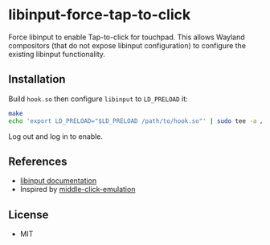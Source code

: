 # libinput-force-tap-to-click

Force libinput to enable Tap-to-click for touchpad.  This allows Wayland compositors (that do not
expose libinput configuration) to configure the existing libinput functionality.

## Installation

Build `hook.so` then configure `libinput` to `LD_PRELOAD` it:

```bash
make
echo 'export LD_PRELOAD="$LD_PRELOAD /path/to/hook.so"' | sudo tee -a /etc/profile.d/libinput.sh
```

Log out and log in to enable.

## References

* [libinput documentation](https://wayland.freedesktop.org/libinput/doc/latest/tapping.html)
* Inspired by [middle-click-emulation](https://github.com/gaul/libinput-force-middle-click-emulation)

## License

* MIT
